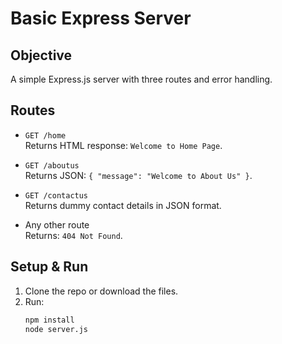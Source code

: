 # Basic Express Server

## Objective
A simple Express.js server with three routes and error handling.

## Routes

- `GET /home`  
  Returns HTML response: `Welcome to Home Page`.

- `GET /aboutus`  
  Returns JSON: `{ "message": "Welcome to About Us" }`.

- `GET /contactus`  
  Returns dummy contact details in JSON format.

- Any other route  
  Returns: `404 Not Found`.

## Setup & Run

1. Clone the repo or download the files.
2. Run:
   ```bash
   npm install
   node server.js
